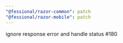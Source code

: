 ```yaml
---
"@fessional/razor-common": patch
"@fessional/razor-mobile": patch
---
```


ignore response error and handle status #180

